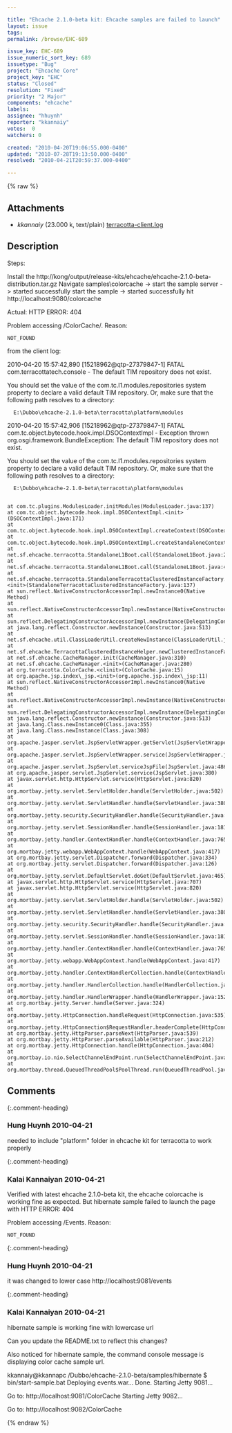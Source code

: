 ```yaml
---

title: "Ehcache 2.1.0-beta kit: Ehcache samples are failed to launch"
layout: issue
tags: 
permalink: /browse/EHC-689

issue_key: EHC-689
issue_numeric_sort_key: 689
issuetype: "Bug"
project: "Ehcache Core"
project_key: "EHC"
status: "Closed"
resolution: "Fixed"
priority: "2 Major"
components: "ehcache"
labels: 
assignee: "hhuynh"
reporter: "kkannaiy"
votes:  0
watchers: 0

created: "2010-04-20T19:06:55.000-0400"
updated: "2010-07-28T19:13:50.000-0400"
resolved: "2010-04-21T20:59:37.000-0400"

---
```




{% raw %}


## Attachments

* <em>kkannaiy</em> (23.000 k, text/plain) [terracotta-client.log](/attachments/EHC/EHC-689/terracotta-client.log)




## Description

<div markdown="1" class="description">

Steps:

Install the http://kong/output/release-kits/ehcache/ehcache-2.1.0-beta-distribution.tar.gz
Navigate samples\colorcache -> start the sample server -> started successfully
start the sample -> started successfully
hit http://localhost:9080/colorcache

Actual: HTTP ERROR: 404

Problem accessing /ColorCache/. Reason:

    NOT_FOUND

from the client log:

2010-04-20 15:57:42,890 [15218962@qtp-27379847-1] FATAL com.terracottatech.console - The default TIM repository does not exist.

   You should set the value of the com.tc.l1.modules.repositories system property to declare a valid default TIM repository.
   Or, make sure that the following path resolves to a directory:

      E:\Dubbo\ehcache-2.1.0-beta\terracotta\platform\modules

   
2010-04-20 15:57:42,906 [15218962@qtp-27379847-1] FATAL com.tc.object.bytecode.hook.impl.DSOContextImpl - Exception thrown
org.osgi.framework.BundleException: The default TIM repository does not exist.

   You should set the value of the com.tc.l1.modules.repositories system property to declare a valid default TIM repository.
   Or, make sure that the following path resolves to a directory:

      E:\Dubbo\ehcache-2.1.0-beta\terracotta\platform\modules

   
	at com.tc.plugins.ModulesLoader.initModules(ModulesLoader.java:137)
	at com.tc.object.bytecode.hook.impl.DSOContextImpl.<init>(DSOContextImpl.java:171)
	at com.tc.object.bytecode.hook.impl.DSOContextImpl.createContext(DSOContextImpl.java:156)
	at com.tc.object.bytecode.hook.impl.DSOContextImpl.createStandaloneContext(DSOContextImpl.java:141)
	at net.sf.ehcache.terracotta.StandaloneL1Boot.call(StandaloneL1Boot.java:221)
	at net.sf.ehcache.terracotta.StandaloneL1Boot.call(StandaloneL1Boot.java:40)
	at net.sf.ehcache.terracotta.StandaloneTerracottaClusteredInstanceFactory.<init>(StandaloneTerracottaClusteredInstanceFactory.java:137)
	at sun.reflect.NativeConstructorAccessorImpl.newInstance0(Native Method)
	at sun.reflect.NativeConstructorAccessorImpl.newInstance(NativeConstructorAccessorImpl.java:39)
	at sun.reflect.DelegatingConstructorAccessorImpl.newInstance(DelegatingConstructorAccessorImpl.java:27)
	at java.lang.reflect.Constructor.newInstance(Constructor.java:513)
	at net.sf.ehcache.util.ClassLoaderUtil.createNewInstance(ClassLoaderUtil.java:92)
	at net.sf.ehcache.TerracottaClusteredInstanceHelper.newClusteredInstanceFactory(TerracottaClusteredInstanceHelper.java:103)
	at net.sf.ehcache.CacheManager.init(CacheManager.java:310)
	at net.sf.ehcache.CacheManager.<init>(CacheManager.java:280)
	at org.terracotta.ColorCache.<clinit>(ColorCache.java:15)
	at org.apache.jsp.index\_jsp.<init>(org.apache.jsp.index\_jsp:11)
	at sun.reflect.NativeConstructorAccessorImpl.newInstance0(Native Method)
	at sun.reflect.NativeConstructorAccessorImpl.newInstance(NativeConstructorAccessorImpl.java:39)
	at sun.reflect.DelegatingConstructorAccessorImpl.newInstance(DelegatingConstructorAccessorImpl.java:27)
	at java.lang.reflect.Constructor.newInstance(Constructor.java:513)
	at java.lang.Class.newInstance0(Class.java:355)
	at java.lang.Class.newInstance(Class.java:308)
	at org.apache.jasper.servlet.JspServletWrapper.getServlet(JspServletWrapper.java:193)
	at org.apache.jasper.servlet.JspServletWrapper.service(JspServletWrapper.java:372)
	at org.apache.jasper.servlet.JspServlet.serviceJspFile(JspServlet.java:486)
	at org.apache.jasper.servlet.JspServlet.service(JspServlet.java:380)
	at javax.servlet.http.HttpServlet.service(HttpServlet.java:820)
	at org.mortbay.jetty.servlet.ServletHolder.handle(ServletHolder.java:502)
	at org.mortbay.jetty.servlet.ServletHandler.handle(ServletHandler.java:380)
	at org.mortbay.jetty.security.SecurityHandler.handle(SecurityHandler.java:216)
	at org.mortbay.jetty.servlet.SessionHandler.handle(SessionHandler.java:181)
	at org.mortbay.jetty.handler.ContextHandler.handle(ContextHandler.java:765)
	at org.mortbay.jetty.webapp.WebAppContext.handle(WebAppContext.java:417)
	at org.mortbay.jetty.servlet.Dispatcher.forward(Dispatcher.java:334)
	at org.mortbay.jetty.servlet.Dispatcher.forward(Dispatcher.java:126)
	at org.mortbay.jetty.servlet.DefaultServlet.doGet(DefaultServlet.java:465)
	at javax.servlet.http.HttpServlet.service(HttpServlet.java:707)
	at javax.servlet.http.HttpServlet.service(HttpServlet.java:820)
	at org.mortbay.jetty.servlet.ServletHolder.handle(ServletHolder.java:502)
	at org.mortbay.jetty.servlet.ServletHandler.handle(ServletHandler.java:380)
	at org.mortbay.jetty.security.SecurityHandler.handle(SecurityHandler.java:216)
	at org.mortbay.jetty.servlet.SessionHandler.handle(SessionHandler.java:181)
	at org.mortbay.jetty.handler.ContextHandler.handle(ContextHandler.java:765)
	at org.mortbay.jetty.webapp.WebAppContext.handle(WebAppContext.java:417)
	at org.mortbay.jetty.handler.ContextHandlerCollection.handle(ContextHandlerCollection.java:230)
	at org.mortbay.jetty.handler.HandlerCollection.handle(HandlerCollection.java:114)
	at org.mortbay.jetty.handler.HandlerWrapper.handle(HandlerWrapper.java:152)
	at org.mortbay.jetty.Server.handle(Server.java:324)
	at org.mortbay.jetty.HttpConnection.handleRequest(HttpConnection.java:535)
	at org.mortbay.jetty.HttpConnection$RequestHandler.headerComplete(HttpConnection.java:865)
	at org.mortbay.jetty.HttpParser.parseNext(HttpParser.java:539)
	at org.mortbay.jetty.HttpParser.parseAvailable(HttpParser.java:212)
	at org.mortbay.jetty.HttpConnection.handle(HttpConnection.java:404)
	at org.mortbay.io.nio.SelectChannelEndPoint.run(SelectChannelEndPoint.java:409)
	at org.mortbay.thread.QueuedThreadPool$PoolThread.run(QueuedThreadPool.java:520)

</div>

## Comments


{:.comment-heading}
### **Hung Huynh** <span class="date">2010-04-21</span>

<div markdown="1" class="comment">

needed to include "platform" folder in ehcache kit for terracotta to work properly

</div>


{:.comment-heading}
### **Kalai Kannaiyan** <span class="date">2010-04-21</span>

<div markdown="1" class="comment">

Verified with latest ehcache 2.1.0-beta kit, the ehcache colorcache is working fine as expected.
But hibernate sample failed to launch the page with 
HTTP ERROR: 404

Problem accessing /Events. Reason:

    NOT_FOUND

</div>


{:.comment-heading}
### **Hung Huynh** <span class="date">2010-04-21</span>

<div markdown="1" class="comment">

it was changed to lower case   http://localhost:9081/events

</div>


{:.comment-heading}
### **Kalai Kannaiyan** <span class="date">2010-04-21</span>

<div markdown="1" class="comment">

hibernate sample is working fine with lowercase url

Can you update the README.txt to reflect this changes? 

Also noticed for hibernate sample, the command console message is displaying color cache sample url.


kkannaiy@kkannapc /Dubbo/ehcache-2.1.0-beta/samples/hibernate
$ bin/start-sample.bat
Deploying events.war...
Done.
Starting Jetty 9081...

Go to: http://localhost:9081/ColorCache
Starting Jetty 9082...

Go to: http://localhost:9082/ColorCache

</div>



{% endraw %}
